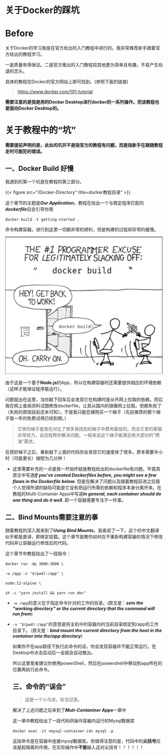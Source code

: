# 关于Docker的踩坑


# Before

关于Docker的学习我是在官方给出的入门教程中进行的。我非常推荐新手跟着官方给出的教程学习。

一是质量有得保证。二是官方推出的入门教程较其他更为简单且有趣，不易产生劝退的念头。

具体的教程在Docker的官方网站上即可找到。(参照下面的链接)

> https://www.docker.com/101-tutorial

**需要注意的是我是用的Docker Desktop进行docker的一系列操作。而该教程也是面向Docker Desktop的。**

# 关于教程中的“坑”

**需要提前声明的是，此处的坑并不是指官方的教程有问题，而是指新手在跟随教程走时可能犯的错误。**

## 一、Docker Build 好慢

我遇到的第一个坑是在教程的第三部分。

{{< figure src="/Docker-Directory" title=docker教程目录" >}}

这个章节的主题是***Our Application***。教程在给出一个与既定程序匹配的***dockerfile***后会引导你用

`docker build -t getting-started .`

命令构建容器。进行到这里一切都非常的顺利，但是构建的过程却异常的缓慢。

![joke-dockerBuild](/joke-dockerBuild.JPG)

由于这是一个基于**Node.js**的App，所以在构建容器时还需要提供相应的环境依赖（这样才能保证程序能运行）。

问题就出在这里，当你敲下回车后会发现它在构建时是从外网上拉取的依赖。而后我在网上查阅资料试图修改dockerfile，让其从国内的镜像网上拉取。但都失败了（失败的原因目前还未可知）。于是我只能忍痛购买一个梯子（先前推荐的那个梯子我一年的免费试用已经到期。）

> 它家的梯子是我在对比了很多我找到的梯子中费用最低的。而且它家的客服非常给力，会远程帮你解决问题。一般来说这个梯子能满足绝大部分的“跨海”需求。

在搭好梯子之后，重新敲下上面的代码你会发现它的速度快了很多。原本需要半小时（可能更长）缩短为几分钟！

* 这里需要补充的一点是我一开始怀疑是教程给出的dockerfile有问题。毕竟其原文中写道***If you've created Dockerfiles before, you might see a few flaws in the Dockerfile below.*** 但是在解决了问题以及跟着教程前进之后我个人觉得所谓的缺陷可能是它没有把运行所需的依赖和程序本身分离开来。在教程的Multi-Contanier Apps中写道***In general, each container should do one thing and do it well.*** 即一个容器需要专注于一件事。

## 二、Bind Mounts需要注意的事

随着教程的深入我来到了***Using Bind Mounts***。我查阅了一下，这个的中文翻译似乎都是直译，即绑定挂载。这个章节是教你如何在不重新构建容器的情况下修改代码并让容器运行修改后的代码。

这个章节中教程给出了一段指令：

`docker run -dp 3000:3000 \    `

`-w /app -v "$(pwd):/app" \   `

` node:12-alpine \    ` 

`sh -c "yarn install && yarn run dev"`

* `-w /app`的意义在于指定命令针对的工作的目录。(原文是：***sets the "working directory" or the current directory that the command will run from***)

* `-v "$(pwd):/app"`的意思是将主机中的容器内的当前目录绑定到/app的工作目录下。（原文是：***bind mount the current directory from the host in the container into the/app directory***)

  

  如果你不在app路径下执行此命令的话，你会发现容器并不能正常运行。在Desktop中点击启动后一会就会自动推出。

  所以这里笔者建议你使用powerShell，然后在powershell中移动到app所在的位置再执行此命令。

  

  ## 三、命令的“误会”

  > 这是一个小乌龙，权当记录。

  解决了上述问题之后来到了***Muti-Contaniner Apps***一章中

  这一章中教程给出了一段代码供操作容器内运行的Mysql数据库

  `docker exec -it <mysql-container-id> mysql -p`

  这段命令是在容器中连接mysql数据库。但值得注意的是，代码中的**尖括号**应该是起隔离的作用。在实际操作中**不能**输入这对尖括号！！！！！！


